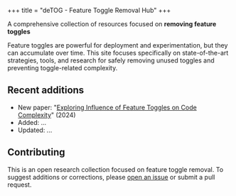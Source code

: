 +++
title = "deTOG - Feature Toggle Removal Hub"
+++

A comprehensive collection of resources focused on **removing feature toggles**

Feature toggles are powerful for deployment and experimentation, but they can accumulate over time. This site focuses specifically on state-of-the-art strategies, tools, and research for safely removing unused toggles and preventing toggle-related complexity.

## Recent additions

- New paper: "[Exploring Influence of Feature Toggles on Code Complexity](https://dl.acm.org/doi/abs/10.1145/3661167.3661190)" (2024)
- Added: ...
- Updated: ...

## Contributing

This is an open research collection focused on feature toggle removal. To suggest additions or corrections, please [open an issue](https://github.com/ternava/detog/issues) or submit a pull request.
